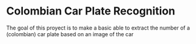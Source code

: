 # Colombian Car Plate Recognition
The goal of this proyect is to make a basic able to extract the number of a (colombian) car plate based on an image of the car
